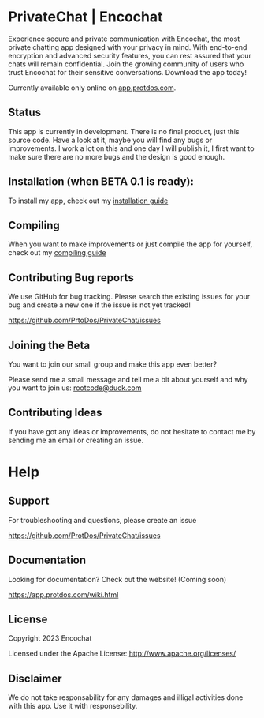 # PrivateChat | Encochat
Experience secure and private communication with Encochat, the most private chatting app designed with your privacy in mind. With end-to-end encryption and advanced security features, you can rest assured that your chats will remain confidential. Join the growing community of users who trust Encochat for their sensitive conversations. Download the app today!

Currently available only online on [app.protdos.com](https://app.protdos.com/download).

## Status
This app is currently in development. There is no final product, just this source code. Have a look at it, maybe you will find any bugs or improvements. I work a lot on this and one day I will publish it, I first want to make sure there are no more bugs and the design is good enough.

## Installation (when BETA 0.1 is ready):
To install my app, check out my [installation guide](https://github.com/ProtDos/PrivateChat/blob/main/INSTALLATION.md)

## Compiling
When you want to make improvements or just compile the app for yourself, check out my [compiling guide](https://github.com/ProtDos/PrivateChat/blob/main/COMPILING.md)

## Contributing Bug reports
We use GitHub for bug tracking. Please search the existing issues for your bug and create a new one if the issue is not yet tracked!

https://github.com/PrtoDos/PrivateChat/issues

## Joining the Beta
You want to join our small group and make this app even better?

Please send me a small message and tell me a bit about yourself and why you want to join us: [rootcode@duck.com](mailto:rootcode@duck.com)

## Contributing Ideas
If you have got any ideas or improvements, do not hesitate to contact me by sending me an email or creating an issue.

Help
====
## Support
For troubleshooting and questions, please create an issue

https://github.com/ProtDos/PrivateChat/issues

## Documentation
Looking for documentation? Check out the website!
(Coming soon)

https://app.protdos.com/wiki.html

## License

Copyright 2023 Encochat

Licensed under the  Apache License: http://www.apache.org/licenses/

## Disclaimer
We do not take responsability for any damages and illigal activities done with this app. Use it with responsebility.
